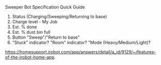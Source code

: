 Sweeper Bot Specification Quick Guide
1. Status (Charging/Sweeping/Returning to base)
2. Charge level  - My Job
3. Est. % done
4. Est. % dust bin full
5. Button "Sweep"/"Return to base"
6. "Stuck" indicator? "Room" indicator? "Mode (Heavy/Medium/Light)?

https://homesupport.irobot.com/app/answers/detail/a_id/9129/~/features-of-the-irobot-home-app.